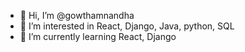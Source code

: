 - 👋 Hi, I’m @gowthamnandha
- 👀 I’m interested in React, Django, Java, python, SQL
- 🌱 I’m currently learning React, Django

